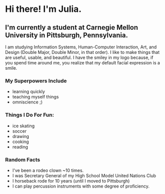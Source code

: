 # Hi there! I'm Julia.

## I'm currently a student at Carnegie Mellon University in Pittsburgh, Pennsylvania.

I am studying Information Systems, Human-Computer Interaction, Art, and Design (Double Major, Double Minor, in that order). I like to make things that are useful, usable, and beautiful. I have the smiley in my logo because, if you spend time around me, you realize that my default facial expression is a smile.

### My Superpowers Include

* learning quickly
* teaching myself things
* omniscience ;)

### Things I Do For Fun:

* ice skating
* soccer
* drawing
* cooking
* reading


### Random Facts

* I've been a rodeo clown ~10 times.
* I was Secretary General of my High School Model United Nations Club
* I horseback rode for 10 years (until I moved to Pittsburgh)
* I can play percussion instruments with some degree of proficiency.
